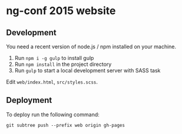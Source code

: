ng-conf 2015 website
====================

## Development

You need a recent version of node.js / npm installed on your machine.

1. Run `npm i -g gulp` to install gulp
2. Run `npm install` in the project directory
3. Run `gulp` to start a local development server with SASS task

Edit `web/index.html`, `src/styles.scss`.

## Deployment

To deploy run the following command:

    git subtree push --prefix web origin gh-pages

